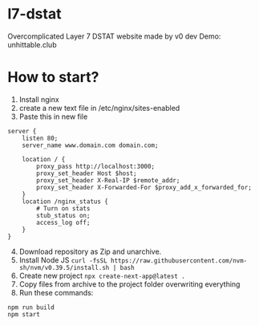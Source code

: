 # l7-dstat
Overcomplicated Layer 7 DSTAT website made by v0 dev
Demo: unhittable.club

# How to start?
1. Install nginx
2. create a new text file in /etc/nginx/sites-enabled
3. Paste this in new file
```
server {
    listen 80;
    server_name www.domain.com domain.com;

    location / {
        proxy_pass http://localhost:3000;
        proxy_set_header Host $host;
        proxy_set_header X-Real-IP $remote_addr;
        proxy_set_header X-Forwarded-For $proxy_add_x_forwarded_for;
    }
    location /nginx_status {
        # Turn on stats
        stub_status on;
        access_log off;
    }
}
```

4. Download repository as Zip and unarchive.
5. Install Node JS
`curl -fsSL https://raw.githubusercontent.com/nvm-sh/nvm/v0.39.5/install.sh | bash`
6. Create new project
`npx create-next-app@latest .`
7. Copy files from archive to the project folder overwriting everything
8. Run these commands:
```
npm run build
npm start
```

